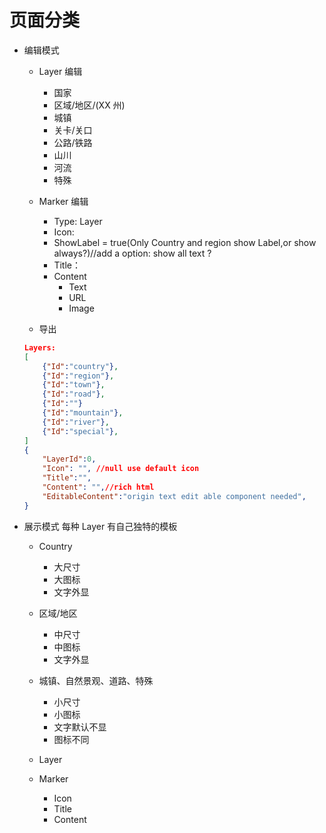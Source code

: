 # 页面分类
 - 编辑模式
    - Layer 编辑
        - 国家
        - 区域/地区/(XX 州)
        - 城镇
        - 关卡/关口        
        - 公路/铁路
        - 山川
        - 河流
        - 特殊

    - Marker 编辑
        - Type: Layer
        - Icon:  
        - ShowLabel = true(Only Country and region show Label,or show always?)//add a option: show all text ?
        - Title：
        - Content
            - Text
            - URL
            - Image


    - 导出
    ```json
    Layers:
    [
        {"Id":"country"},
        {"Id":"region"},
        {"Id":"town"},
        {"Id":"road"},
        {"Id":""}
        {"Id":"mountain"},
        {"Id":"river"},
        {"Id":"special"},
    ]
    {
        "LayerId":0,
        "Icon": "", //null use default icon
        "Title":"",
        "Content": "",//rich html
        "EditableContent":"origin text edit able component needed",
    }
    ```


 - 展示模式
    每种 Layer 有自己独特的模板
    - Country
        - 大尺寸
        - 大图标
        - 文字外显
    - 区域/地区
        - 中尺寸
        - 中图标
        - 文字外显
    - 城镇、自然景观、道路、特殊
        - 小尺寸
        - 小图标
        - 文字默认不显
        - 图标不同

    - Layer
    - Marker
        - Icon
        - Title
        - Content